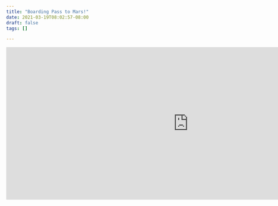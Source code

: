 ```yaml
---
title: "Boarding Pass to Mars!"
date: 2021-03-19T08:02:57-08:00
draft: false
tags: []

---
```

<iframe width="980" height="410" src="https://mars.nasa.gov/layout/embed/send-your-name/future/certificate/?cn=784143451894" frameborder="0"></iframe>